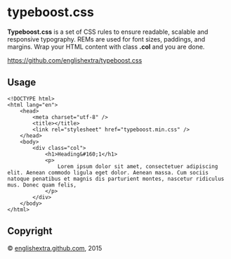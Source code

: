 # typeboost.css

**Typeboost.css** is a set of CSS rules to ensure readable, scalable and
responsive typography. REMs are used for font sizes, paddings, and
margins. Wrap your HTML content with class **.col** and you are done.

<https://github.com/englishextra/typeboost.css>

## Usage

	<!DOCTYPE html>
	<html lang="en">
		<head>
			<meta charset="utf-8" />
			<title></title>
			<link rel="stylesheet" href="typeboost.min.css" />
		</head>
		<body>
			<div class="col">
				<h1>Heading&#160;1</h1>
				<p>
					Lorem ipsum dolor sit amet, consectetuer adipiscing elit. Aenean commodo ligula eget dolor. Aenean massa. Cum sociis natoque penatibus et magnis dis parturient montes, nascetur ridiculus mus. Donec quam felis,
				</p>
			</div>
		</body>
	</html>

## Copyright

© [englishextra.github.com][], 2015

  [englishextra.github.com]: https://englishextra.github.com/
